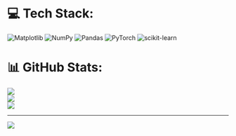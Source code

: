# 💻 Tech Stack:
![Matplotlib](https://img.shields.io/badge/Matplotlib-%23ffffff.svg?style=for-the-badge&logo=Matplotlib&logoColor=black) ![NumPy](https://img.shields.io/badge/numpy-%23013243.svg?style=for-the-badge&logo=numpy&logoColor=white) ![Pandas](https://img.shields.io/badge/pandas-%23150458.svg?style=for-the-badge&logo=pandas&logoColor=white) ![PyTorch](https://img.shields.io/badge/PyTorch-%23EE4C2C.svg?style=for-the-badge&logo=PyTorch&logoColor=white) ![scikit-learn](https://img.shields.io/badge/scikit--learn-%23F7931E.svg?style=for-the-badge&logo=scikit-learn&logoColor=white)
# 📊 GitHub Stats:
![](https://github-readme-stats.vercel.app/api?username=michalkaluzny&theme=dark&hide_border=false&include_all_commits=false&count_private=false)<br/>
![](https://nirzak-streak-stats.vercel.app/?user=michalkaluzny&theme=dark&hide_border=false)<br/>
![](https://github-readme-stats.vercel.app/api/top-langs/?username=michalkaluzny&theme=dark&hide_border=false&include_all_commits=false&count_private=false&layout=compact)

---
[![](https://visitcount.itsvg.in/api?id=michalkaluzny&icon=0&color=0)](https://visitcount.itsvg.in)

<!-- Proudly created with GPRM ( https://gprm.itsvg.in ) -->
